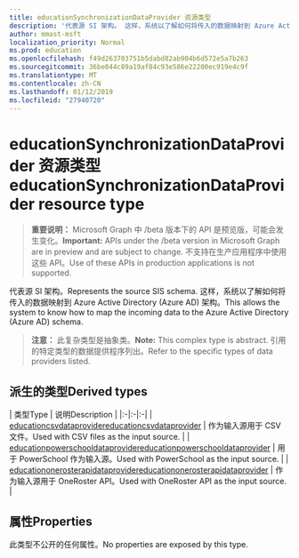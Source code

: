 ```yaml
---
title: educationSynchronizationDataProvider 资源类型
description: '代表源 SI 架构。 这样，系统以了解如何将传入的数据映射到 Azure Active Directory (Azure AD) 架构。 '
author: mmast-msft
localization_priority: Normal
ms.prod: education
ms.openlocfilehash: f49d263703751b5dabd82ab904b6d572e5a7b263
ms.sourcegitcommit: 36be044c89a19af84c93e586e22200ec919e4c9f
ms.translationtype: MT
ms.contentlocale: zh-CN
ms.lasthandoff: 01/12/2019
ms.locfileid: "27940720"
---
```

# <a name="educationsynchronizationdataprovider-resource-type"></a><span data-ttu-id="388de-104">educationSynchronizationDataProvider 资源类型</span><span class="sxs-lookup"><span data-stu-id="388de-104">educationSynchronizationDataProvider resource type</span></span>

> <span data-ttu-id="388de-105">**重要说明：** Microsoft Graph 中 /beta 版本下的 API 是预览版，可能会发生变化。</span><span class="sxs-lookup"><span data-stu-id="388de-105">**Important:** APIs under the /beta version in Microsoft Graph are in preview and are subject to change.</span></span> <span data-ttu-id="388de-106">不支持在生产应用程序中使用这些 API。</span><span class="sxs-lookup"><span data-stu-id="388de-106">Use of these APIs in production applications is not supported.</span></span>

<span data-ttu-id="388de-107">代表源 SI 架构。</span><span class="sxs-lookup"><span data-stu-id="388de-107">Represents the source SIS schema.</span></span> <span data-ttu-id="388de-108">这样，系统以了解如何将传入的数据映射到 Azure Active Directory (Azure AD) 架构。</span><span class="sxs-lookup"><span data-stu-id="388de-108">This allows the system to know how to map the incoming data to the Azure Active Directory (Azure AD) schema.</span></span> 

> <span data-ttu-id="388de-109">**注意：** 此复杂类型是抽象类。</span><span class="sxs-lookup"><span data-stu-id="388de-109">**Note:** This complex type is abstract.</span></span> <span data-ttu-id="388de-110">引用的特定类型的数据提供程序列出。</span><span class="sxs-lookup"><span data-stu-id="388de-110">Refer to the specific types of data providers listed.</span></span>

## <a name="derived-types"></a><span data-ttu-id="388de-111">派生的类型</span><span class="sxs-lookup"><span data-stu-id="388de-111">Derived types</span></span>
| <span data-ttu-id="388de-112">类型</span><span class="sxs-lookup"><span data-stu-id="388de-112">Type</span></span> | <span data-ttu-id="388de-113">说明</span><span class="sxs-lookup"><span data-stu-id="388de-113">Description</span></span> | 
|:-|:-|:-|
| [<span data-ttu-id="388de-114">educationcsvdataprovider</span><span class="sxs-lookup"><span data-stu-id="388de-114">educationcsvdataprovider</span></span>](educationcsvdataprovider.md) | <span data-ttu-id="388de-115">作为输入源用于 CSV 文件。</span><span class="sxs-lookup"><span data-stu-id="388de-115">Used with CSV files as the input source.</span></span> |
| [<span data-ttu-id="388de-116">educationpowerschooldataprovider</span><span class="sxs-lookup"><span data-stu-id="388de-116">educationpowerschooldataprovider</span></span>](educationpowerschooldataprovider.md) | <span data-ttu-id="388de-117">用于 PowerSchool 作为输入源。</span><span class="sxs-lookup"><span data-stu-id="388de-117">Used with PowerSchool as the input source.</span></span> |
| [<span data-ttu-id="388de-118">educationonerosterapidataprovider</span><span class="sxs-lookup"><span data-stu-id="388de-118">educationonerosterapidataprovider</span></span>](educationonerosterapidataprovider.md) | <span data-ttu-id="388de-119">作为输入源用于 OneRoster API。</span><span class="sxs-lookup"><span data-stu-id="388de-119">Used with OneRoster API as the input source.</span></span> |

## <a name="properties"></a><span data-ttu-id="388de-120">属性</span><span class="sxs-lookup"><span data-stu-id="388de-120">Properties</span></span>

<span data-ttu-id="388de-121">此类型不公开的任何属性。</span><span class="sxs-lookup"><span data-stu-id="388de-121">No properties are exposed by this type.</span></span>
